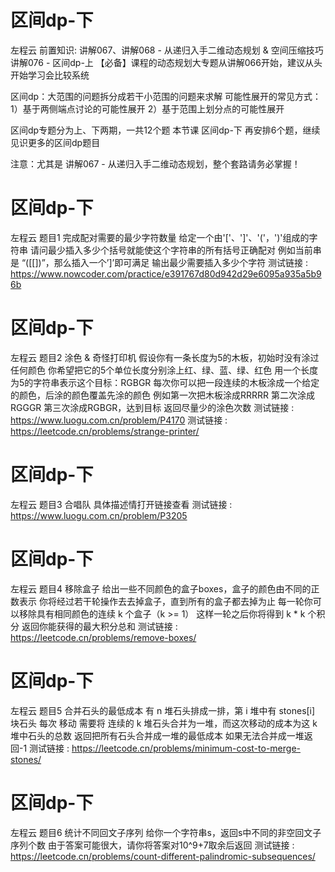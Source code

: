 <!-- Slide number: 1 -->
# 区间dp-下
左程云
前置知识:
讲解067、讲解068 - 从递归入手二维动态规划 & 空间压缩技巧
讲解076 - 区间dp-上
【必备】课程的动态规划大专题从讲解066开始，建议从头开始学习会比较系统

区间dp：大范围的问题拆分成若干小范围的问题来求解
可能性展开的常见方式：
1）基于两侧端点讨论的可能性展开
2）基于范围上划分点的可能性展开

区间dp专题分为上、下两期，一共12个题
本节课 区间dp-下 再安排6个题，继续见识更多的区间dp题目

注意：尤其是 讲解067 - 从递归入手二维动态规划，整个套路请务必掌握！

<!-- Slide number: 2 -->
# 区间dp-下
左程云
题目1
完成配对需要的最少字符数量
给定一个由'['、']'、'('，')'组成的字符串
请问最少插入多少个括号就能使这个字符串的所有括号正确配对
例如当前串是 “([[])”，那么插入一个’]’即可满足
输出最少需要插入多少个字符
测试链接 : https://www.nowcoder.com/practice/e391767d80d942d29e6095a935a5b96b

<!-- Slide number: 3 -->
# 区间dp-下
左程云
题目2
涂色 & 奇怪打印机
假设你有一条长度为5的木板，初始时没有涂过任何颜色
你希望把它的5个单位长度分别涂上红、绿、蓝、绿、红色
用一个长度为5的字符串表示这个目标：RGBGR
每次你可以把一段连续的木板涂成一个给定的颜色，后涂的颜色覆盖先涂的颜色
例如第一次把木板涂成RRRRR
第二次涂成RGGGR
第三次涂成RGBGR，达到目标
返回尽量少的涂色次数
测试链接 : https://www.luogu.com.cn/problem/P4170
测试链接 : https://leetcode.cn/problems/strange-printer/

<!-- Slide number: 4 -->
# 区间dp-下
左程云
题目3
合唱队
具体描述情打开链接查看
测试链接 : https://www.luogu.com.cn/problem/P3205

<!-- Slide number: 5 -->
# 区间dp-下
左程云
题目4
移除盒子
给出一些不同颜色的盒子boxes，盒子的颜色由不同的正数表示
你将经过若干轮操作去去掉盒子，直到所有的盒子都去掉为止
每一轮你可以移除具有相同颜色的连续 k 个盒子（k >= 1）
这样一轮之后你将得到 k * k 个积分
返回你能获得的最大积分总和
测试链接 : https://leetcode.cn/problems/remove-boxes/

<!-- Slide number: 6 -->
# 区间dp-下
左程云
题目5
合并石头的最低成本
有 n 堆石头排成一排，第 i 堆中有 stones[i] 块石头
每次 移动 需要将 连续的 k 堆石头合并为一堆，而这次移动的成本为这 k 堆中石头的总数
返回把所有石头合并成一堆的最低成本
如果无法合并成一堆返回-1
测试链接 : https://leetcode.cn/problems/minimum-cost-to-merge-stones/

<!-- Slide number: 7 -->
# 区间dp-下
左程云
题目6
统计不同回文子序列
给你一个字符串s，返回s中不同的非空回文子序列个数
由于答案可能很大，请你将答案对10^9+7取余后返回
测试链接 : https://leetcode.cn/problems/count-different-palindromic-subsequences/